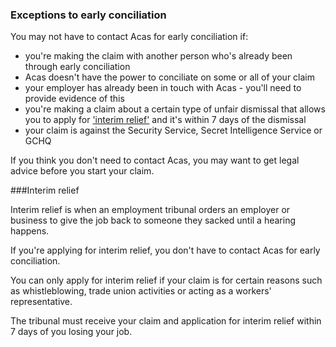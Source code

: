 ### Exceptions to early conciliation

You may not have to contact Acas for early conciliation if:

- you're making the claim with another person who's already been through early conciliation
- Acas doesn't have the power to conciliate on some or all of your claim
- your employer has already been in touch with Acas - you'll need to provide evidence of this
- you're making a claim about a certain type of unfair dismissal that allows you to apply for ['interim relief'](#interim-relief) and it's within 7 days of the dismissal
- your claim is against the Security Service, Secret Intelligence Service or GCHQ

If you think you don't need to contact Acas, you may want to get legal advice before you start your claim.




<a name="interim_relief"></a>
###Interim relief

Interim relief is when an employment tribunal orders an employer or business to give the job back to someone they sacked until a hearing happens.

If you're applying for interim relief, you don't have to contact Acas for early conciliation.

You can only apply for interim relief if your claim  is for certain reasons such as whistleblowing, trade union activities or acting as a workers' representative.

The tribunal must receive your claim and application for interim relief within 7 days of you losing your job.
